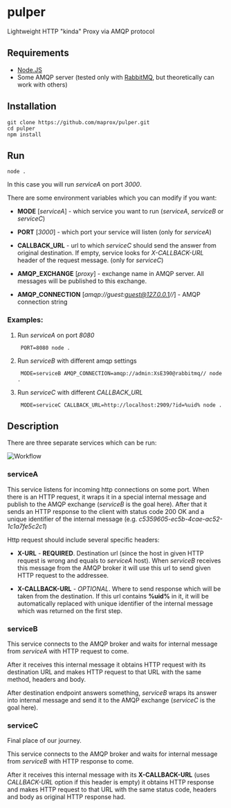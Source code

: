 # pulper

Lightweight HTTP "kinda" Proxy via AMQP protocol

## Requirements

* [Node.JS](https://nodejs.org)
* Some AMQP server (tested only with [RabbitMQ](https://www.rabbitmq.com),
  but theoretically can work with others)

## Installation

    git clone https://github.com/maprox/pulper.git
    cd pulper
    npm install

## Run

    node .

In this case you will run *serviceA* on port *3000*.

There are some environment variables which you can modify if you want:

* **MODE** [*serviceA*] - which service you want to run 
    (*serviceA*, *serviceB* or *serviceC*)

* **PORT** [*3000*] - which port your service will listen
    (only for *serviceA*)

* **CALLBACK_URL** - url to which *serviceC* should send the answer from
    original destination. If empty, service looks for *X-CALLBACK-URL*
    header of the request message. (only for *serviceC*)

* **AMQP_EXCHANGE** [*proxy*] - exchange name in AMQP server.
    All messages will be published to this exchange.

* **AMQP_CONNECTION** [*amqp://guest:guest@127.0.0.1//*] - AMQP
    connection string

### Examples:

1. Run *serviceA* on port *8080*

        PORT=8080 node .

2. Run *serviceB* with different amqp settings

        MODE=serviceB AMQP_CONNECTION=amqp://admin:XsE390@rabbitmq// node .

3. Run *serviceC* with different *CALLBACK_URL*

        MODE=serviceC CALLBACK_URL=http://localhost:2909/?id=%uid% node .

## Description

There are three separate services which can be run:

![Workflow](https://github.com/maprox/pulper/raw/master/assets/routing.png)

### serviceA

This service listens for incoming http connections on some port.
When there is an HTTP request, it wraps it in a special internal message
and publish to the AMQP exchange (*serviceB* is the goal here).
After that it sends an HTTP response to the client with status code 200 OK
and a unique identifier of the internal message
(e.g. *c5359605-ec5b-4cae-ac52-1c1a7fe5c2c1*)

Http request should include several specific headers:

* **X-URL** - **REQUIRED**. Destination url (since the host in given HTTP
    request is wrong and equals to *serviceA* host). When *serviceB* receives
    this message from the AMQP broker it will use this url to send
    given HTTP request to the addressee.

* **X-CALLBACK-URL** - *OPTIONAL*. Where to send response which will be
    taken from the destination. If this url contains **%uid%** in it, it will
    be automatically replaced with unique identifier of the internal message
    which was returned on the first step.

### serviceB

This service connects to the AMQP broker and waits for internal message
from *serviceA* with HTTP request to come.

After it receives this internal message it obtains HTTP request with its
destination URL and makes HTTP request to that URL with the same method,
headers and body.

After destination endpoint answers something, *serviceB* wraps its answer
into internal message and send it to the AMQP exchange
(*serviceC* is the goal here).

### serviceC

Final place of our journey.

This service connects to the AMQP broker and waits for internal message
from *serviceB* with HTTP response to come.

After it receives this internal message with its **X-CALLBACK-URL** 
(uses *CALLBACK-URL* option if this header is empty) it obtains HTTP response
and makes HTTP request to that URL with the same status code,
headers and body as original HTTP response had.

